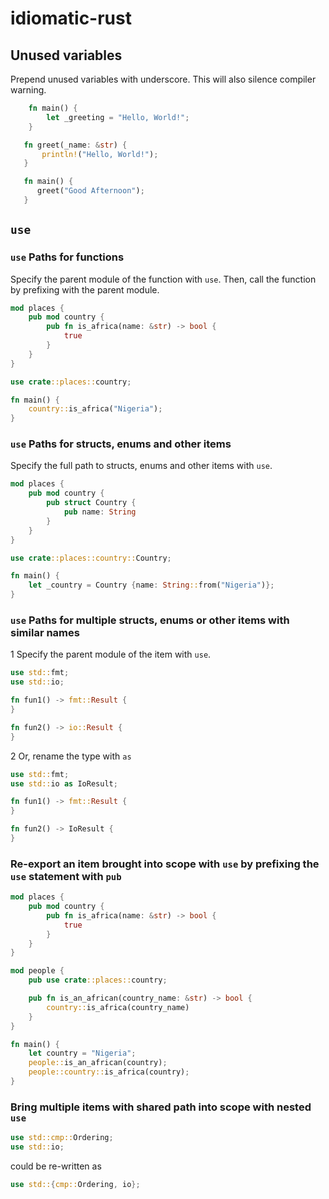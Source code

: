 # idiomatic-rust

## Unused variables
Prepend unused variables with underscore. This will also silence compiler warning.
```rust
    fn main() {
        let _greeting = "Hello, World!";
    }
```

```rust
   fn greet(_name: &str) {
       println!("Hello, World!");
   }

   fn main() {
      greet("Good Afternoon");
   }
```

## `use`
### `use` Paths for functions
Specify the parent module of the function with `use`. Then, call the function by prefixing with the parent module.

```rust
mod places {
    pub mod country {
        pub fn is_africa(name: &str) -> bool {
            true
        }
    }
}

use crate::places::country;

fn main() {
    country::is_africa("Nigeria");
}
```

### `use` Paths for structs, enums and other items
Specify the full path to structs, enums and other items with `use`.

```rust
mod places {
    pub mod country {
        pub struct Country {
            pub name: String
        }
    }
}

use crate::places::country::Country;

fn main() {
    let _country = Country {name: String::from("Nigeria")};
}
```

### `use` Paths for multiple structs, enums or other items with similar names
1 Specify the parent module of the item with `use`.

```rust
use std::fmt;
use std::io;

fn fun1() -> fmt::Result {
}

fn fun2() -> io::Result {
}
```

2 Or, rename the type with `as`
```rust
use std::fmt;
use std::io as IoResult;

fn fun1() -> fmt::Result {
}

fn fun2() -> IoResult {
}
```

### Re-export an item brought into scope with `use` by prefixing the `use` statement with `pub`
```rust
mod places {
    pub mod country {
        pub fn is_africa(name: &str) -> bool {
            true
        }
    }
}

mod people {
    pub use crate::places::country;

    pub fn is_an_african(country_name: &str) -> bool {
        country::is_africa(country_name)
    }
}

fn main() {
    let country = "Nigeria";
    people::is_an_african(country);
    people::country::is_africa(country);
}
```

### Bring multiple items with shared path into scope with nested `use`
```rust
use std::cmp::Ordering;
use std::io;
```

could be re-written as

```rust
use std::{cmp::Ordering, io};
```
